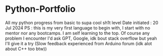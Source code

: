 # Python-Portfolio
All my python progress from basic to supa cool sh1t level
Date initiated : 20 Jul 2024
PS : this is my very first language to begin with, I start with no mentor nor any bootcamps. I am self learning to the top. Of course any problem I encounter I'd ask GPT, Google, idk bout stack overflow but yeah I'll give it a try (Slow feedback experienced from Arduino forum (idk alot about C++ too btw))
